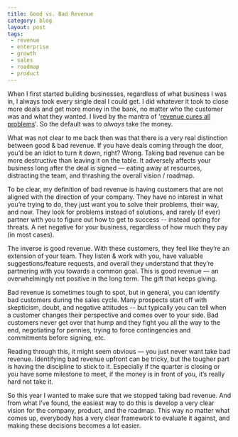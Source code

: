 ```yaml
---
title: Good vs. Bad Revenue
category: blog
layout: post
tags:
 - revenue
 - enterprise
 - growth
 - sales
 - roadmap
 - product
---
```



When I first started building businesses, regardless of what business I was in, I always took every single deal I could get. I did whatever it took to close more deals and get more money in the bank, no matter who the customer was and what they wanted. I lived by the mantra of '[revenue cures all problems](http://www.domo.com/blog/2013/03/why-the-first-100-customers-are-so-important-and-why-revenue-cures-all-problems/)'. So the default was to *always* take the money.

What was not clear to me back then was that there is a very real distinction between good & bad revenue. If you have deals coming  through the door, you’d be an idiot to turn it down, right? Wrong. Taking bad revenue can be more destructive than leaving it on the table. It adversely affects your business long after the deal is signed — eating away at resources, distracting the team, and thrashing the overall vision / roadmap. 

To be clear, my definition of bad revenue is having customers that are not aligned with the direction of your company. They have no interest in what you’re trying to do, they just want you to solve their problems, their way, and now. They look for problems instead of solutions, and rarely (if ever) partner with you to figure out how to get to success -- instead opting for threats. A net negative for your business, regardless of how much they pay (in most cases).

The inverse is good revenue. With these customers, they feel like they’re an extension of your team. They listen & work with you, have valuable suggestions/feature requests, and overall they understand that they’re partnering with you towards a common goal. This is good revenue — an overwhelmingly net positive in the long term. The gift that keeps giving.

Bad revenue is sometimes tough to spot, but in general, you can identify bad customers during the sales cycle. Many prospects start off with skepticism, doubt, and negative attitudes -- but typically you can tell when a customer changes their perspective and comes over to your side. Bad customers never get over that hump and they fight you all the way to the end, negotiating for pennies, trying to force contingencies and commitments before signing, etc.

Reading through this, it might seem obvious — you just never want take bad revenue. Identifying bad revenue upfront can be tricky, but the tougher part is having the discipline to stick to it. Especially if the quarter is closing or you have some milestone to meet, if the money is in front of you, it’s really hard not take it.

So this year I wanted to make sure that we stopped taking bad revenue. And from what I’ve found, the easiest way to do this is  develop a very clear vision for the company, product, and the roadmap. This way no matter what comes up, everybody has a very clear framework to evaluate it against, and making these decisions becomes a lot easier.